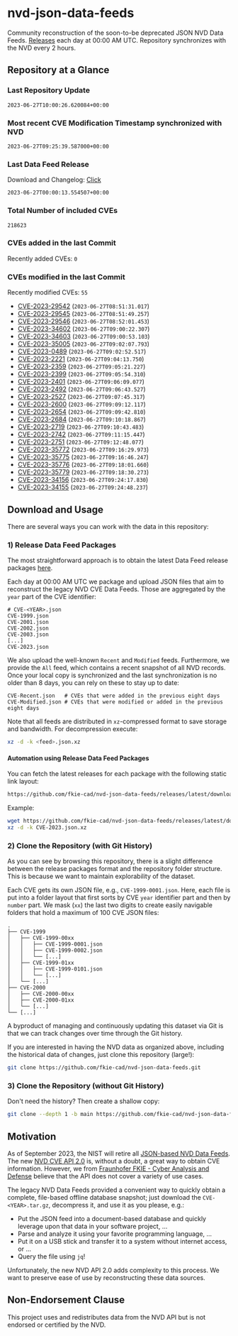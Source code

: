 # nvd-json-data-feeds

Community reconstruction of the soon-to-be deprecated JSON NVD Data Feeds. 
[Releases](https://github.com/fkie-cad/nvd-json-data-feeds/releases/latest) each day at 00:00 AM UTC.
Repository synchronizes with the NVD every 2 hours.

## Repository at a Glance

### Last Repository Update

```plain
2023-06-27T10:00:26.620084+00:00
```

### Most recent CVE Modification Timestamp synchronized with NVD

```plain
2023-06-27T09:25:39.587000+00:00
```

### Last Data Feed Release

Download and Changelog: [Click](https://github.com/fkie-cad/nvd-json-data-feeds/releases/latest)

```plain
2023-06-27T00:00:13.554507+00:00
```

### Total Number of included CVEs

```plain
218623
```

### CVEs added in the last Commit

Recently added CVEs: `0`



### CVEs modified in the last Commit

Recently modified CVEs: `55`

* [CVE-2023-29542](CVE-2023/CVE-2023-295xx/CVE-2023-29542.json) (`2023-06-27T08:51:31.017`)
* [CVE-2023-29545](CVE-2023/CVE-2023-295xx/CVE-2023-29545.json) (`2023-06-27T08:51:49.257`)
* [CVE-2023-29546](CVE-2023/CVE-2023-295xx/CVE-2023-29546.json) (`2023-06-27T08:52:01.453`)
* [CVE-2023-34602](CVE-2023/CVE-2023-346xx/CVE-2023-34602.json) (`2023-06-27T09:00:22.307`)
* [CVE-2023-34603](CVE-2023/CVE-2023-346xx/CVE-2023-34603.json) (`2023-06-27T09:00:53.103`)
* [CVE-2023-35005](CVE-2023/CVE-2023-350xx/CVE-2023-35005.json) (`2023-06-27T09:02:07.793`)
* [CVE-2023-0489](CVE-2023/CVE-2023-04xx/CVE-2023-0489.json) (`2023-06-27T09:02:52.517`)
* [CVE-2023-2221](CVE-2023/CVE-2023-22xx/CVE-2023-2221.json) (`2023-06-27T09:04:13.750`)
* [CVE-2023-2359](CVE-2023/CVE-2023-23xx/CVE-2023-2359.json) (`2023-06-27T09:05:21.227`)
* [CVE-2023-2399](CVE-2023/CVE-2023-23xx/CVE-2023-2399.json) (`2023-06-27T09:05:54.310`)
* [CVE-2023-2401](CVE-2023/CVE-2023-24xx/CVE-2023-2401.json) (`2023-06-27T09:06:09.077`)
* [CVE-2023-2492](CVE-2023/CVE-2023-24xx/CVE-2023-2492.json) (`2023-06-27T09:06:43.527`)
* [CVE-2023-2527](CVE-2023/CVE-2023-25xx/CVE-2023-2527.json) (`2023-06-27T09:07:45.317`)
* [CVE-2023-2600](CVE-2023/CVE-2023-26xx/CVE-2023-2600.json) (`2023-06-27T09:09:12.117`)
* [CVE-2023-2654](CVE-2023/CVE-2023-26xx/CVE-2023-2654.json) (`2023-06-27T09:09:42.810`)
* [CVE-2023-2684](CVE-2023/CVE-2023-26xx/CVE-2023-2684.json) (`2023-06-27T09:10:18.867`)
* [CVE-2023-2719](CVE-2023/CVE-2023-27xx/CVE-2023-2719.json) (`2023-06-27T09:10:43.483`)
* [CVE-2023-2742](CVE-2023/CVE-2023-27xx/CVE-2023-2742.json) (`2023-06-27T09:11:15.447`)
* [CVE-2023-2751](CVE-2023/CVE-2023-27xx/CVE-2023-2751.json) (`2023-06-27T09:12:48.077`)
* [CVE-2023-35772](CVE-2023/CVE-2023-357xx/CVE-2023-35772.json) (`2023-06-27T09:16:29.973`)
* [CVE-2023-35775](CVE-2023/CVE-2023-357xx/CVE-2023-35775.json) (`2023-06-27T09:16:46.247`)
* [CVE-2023-35776](CVE-2023/CVE-2023-357xx/CVE-2023-35776.json) (`2023-06-27T09:18:01.660`)
* [CVE-2023-35779](CVE-2023/CVE-2023-357xx/CVE-2023-35779.json) (`2023-06-27T09:18:30.273`)
* [CVE-2023-34156](CVE-2023/CVE-2023-341xx/CVE-2023-34156.json) (`2023-06-27T09:24:17.830`)
* [CVE-2023-34155](CVE-2023/CVE-2023-341xx/CVE-2023-34155.json) (`2023-06-27T09:24:48.237`)


## Download and Usage

There are several ways you can work with the data in this repository:

### 1) Release Data Feed Packages

The most straightforward approach is to obtain the latest Data Feed release packages [here](https://github.com/fkie-cad/nvd-json-data-feeds/releases/latest).

Each day at 00:00 AM UTC we package and upload JSON files that aim to reconstruct the legacy NVD CVE Data Feeds.
Those are aggregated by the `year` part of the CVE identifier:

```
# CVE-<YEAR>.json
CVE-1999.json
CVE-2001.json
CVE-2002.json
CVE-2003.json
[...]
CVE-2023.json
```

We also upload the well-known `Recent` and `Modified` feeds.
Furthermore, we provide the `All` feed, which contains a recent snapshot of all NVD records.
Once your local copy is synchronized and the last synchronization is no older than 8 days, you can rely on these to stay up to date:

```plain
CVE-Recent.json   # CVEs that were added in the previous eight days
CVE-Modified.json # CVEs that were modified or added in the previous eight days
```

Note that all feeds are distributed in `xz`-compressed format to save storage and bandwidth.
For decompression execute:

```sh
xz -d -k <feed>.json.xz
```


#### Automation using Release Data Feed Packages

You can fetch the latest releases for each package with the following static link layout:

```sh
https://github.com/fkie-cad/nvd-json-data-feeds/releases/latest/download/CVE-<YEAR>.json.xz
```

Example:

```sh
wget https://github.com/fkie-cad/nvd-json-data-feeds/releases/latest/download/CVE-2023.json.xz
xz -d -k CVE-2023.json.xz
```

### 2) Clone the Repository (with Git History)

As you can see by browsing this repository, there is a slight difference between the release packages format and the repository folder structure.
This is because we want to maintain explorability of the dataset.

Each CVE gets its own JSON file, e.g., `CVE-1999-0001.json`.
Here, each file is put into a folder layout that first sorts by CVE `year` identifier part and then by `number` part.
We mask (`xx`) the last two digits to create easily navigable folders that hold a maximum of 100 CVE JSON files:

```plain
.
├── CVE-1999
│   ├── CVE-1999-00xx
│   │   ├── CVE-1999-0001.json
│   │   ├── CVE-1999-0002.json
│   │   └── [...]
│   ├── CVE-1999-01xx
│   │   ├── CVE-1999-0101.json
│   │   └── [...]
│   └── [...]
├── CVE-2000
│   ├── CVE-2000-00xx
│   ├── CVE-2000-01xx
│   └── [...]
└── [...]
```

A byproduct of managing and continuously updating this dataset via Git is that we can track changes over time through the Git history.

If you are interested in having the NVD data as organized above, including the historical data of changes, just clone this repository (large!):

```sh
git clone https://github.com/fkie-cad/nvd-json-data-feeds.git
```

### 3) Clone the Repository (without Git History)

Don't need the history? Then create a shallow copy:

```sh
git clone --depth 1 -b main https://github.com/fkie-cad/nvd-json-data-feeds.git
```

## Motivation

As of September 2023, the NIST will retire all [JSON-based NVD Data Feeds](https://nvd.nist.gov/vuln/data-feeds#divRetirementBanner-1).
The new [NVD CVE API 2.0](https://nvd.nist.gov/developers/vulnerabilities) is, without a doubt, a great way to obtain CVE information.
However, we from [Fraunhofer FKIE - Cyber Analysis and Defense](https://www.fkie.fraunhofer.de/en/departments/cad.html) believe that the API does not cover a variety of use cases.

The legacy NVD Data Feeds provided a convenient way to quickly obtain a complete, file-based offline database snapshot; just download the `CVE-<YEAR>.tar.gz`, decompress it, and use it as you please, e.g.:

* Put the JSON feed into a document-based database and quickly leverage upon that data in your software project, ...
* Parse and analyze it using your favorite programming language, ...
* Put it on a USB stick and transfer it to a system without internet access, or ...
* Query the file using `jq`!

Unfortunately, the new NVD API 2.0 adds complexity to this process.
We want to preserve ease of use by reconstructing these data sources.

## Non-Endorsement Clause

This project uses and redistributes data from the NVD API but is not endorsed or certified by the NVD.